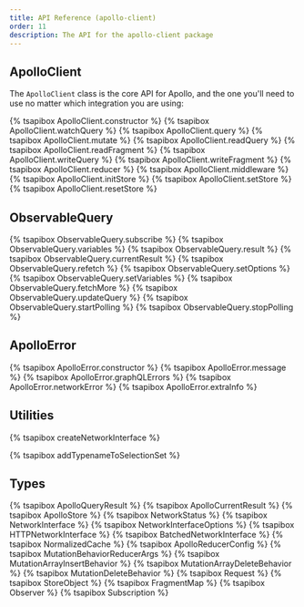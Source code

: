 ```yaml
---
title: API Reference (apollo-client)
order: 11
description: The API for the apollo-client package
---
```


<h2 id="apollo-client">ApolloClient</h2>

The `ApolloClient` class is the core API for Apollo, and the one you'll need to  use no matter which integration you are using:

{% tsapibox ApolloClient.constructor %}
{% tsapibox ApolloClient.watchQuery %}
{% tsapibox ApolloClient.query %}
{% tsapibox ApolloClient.mutate %}
{% tsapibox ApolloClient.readQuery %}
{% tsapibox ApolloClient.readFragment %}
{% tsapibox ApolloClient.writeQuery %}
{% tsapibox ApolloClient.writeFragment %}
{% tsapibox ApolloClient.reducer %}
{% tsapibox ApolloClient.middleware %}
{% tsapibox ApolloClient.initStore %}
{% tsapibox ApolloClient.setStore %}
{% tsapibox ApolloClient.resetStore %}

<h2 id="ObservableQuery">ObservableQuery</h2>

{% tsapibox ObservableQuery.subscribe %}
{% tsapibox ObservableQuery.variables %}
{% tsapibox ObservableQuery.result %}
{% tsapibox ObservableQuery.currentResult %}
{% tsapibox ObservableQuery.refetch %}
{% tsapibox ObservableQuery.setOptions %}
{% tsapibox ObservableQuery.setVariables %}
{% tsapibox ObservableQuery.fetchMore %}
{% tsapibox ObservableQuery.updateQuery %}
{% tsapibox ObservableQuery.startPolling %}
{% tsapibox ObservableQuery.stopPolling %}

<h2 id="ApolloError">ApolloError</h2>
{% tsapibox ApolloError.constructor %}
{% tsapibox ApolloError.message %}
{% tsapibox ApolloError.graphQLErrors %}
{% tsapibox ApolloError.networkError %}
{% tsapibox ApolloError.extraInfo %}

<h2 id="utilities">Utilities</h2>

{% tsapibox createNetworkInterface %}
<!--  XXX: fix aliasing-->
{% tsapibox addTypenameToSelectionSet %}

<h2 id="types">Types</h2>

{% tsapibox ApolloQueryResult %}
{% tsapibox ApolloCurrentResult %}
{% tsapibox ApolloStore %}
{% tsapibox NetworkStatus %}
{% tsapibox NetworkInterface %}
{% tsapibox NetworkInterfaceOptions %}
{% tsapibox HTTPNetworkInterface %}
{% tsapibox BatchedNetworkInterface %}
{% tsapibox NormalizedCache %}
{% tsapibox ApolloReducerConfig %}
{% tsapibox MutationBehaviorReducerArgs %}
{% tsapibox MutationArrayInsertBehavior %}
{% tsapibox MutationArrayDeleteBehavior %}
{% tsapibox MutationDeleteBehavior %}
{% tsapibox Request %}
{% tsapibox StoreObject %}
{% tsapibox FragmentMap %}
{% tsapibox Observer %}
{% tsapibox Subscription %}
